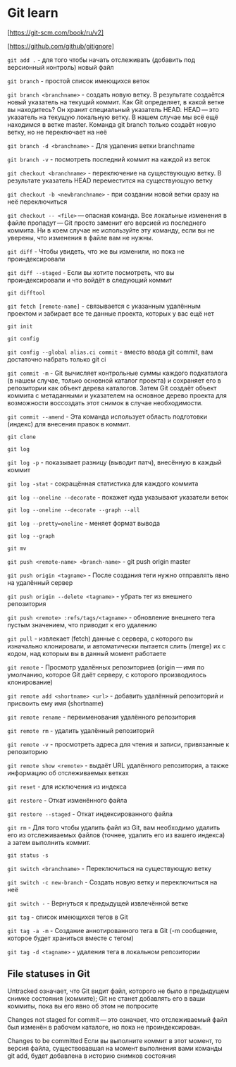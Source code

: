 # Git learn

[https://git-scm.com/book/ru/v2]

[https://github.com/github/gitignore]

`git add .` - для того чтобы начать отслеживать (добавить под версионный контроль) новый файл

`git branch` - простой список имеющихся веток

`git branch <branchname>` - создать новую ветку. В результате создаётся новый указатель на текущий коммит. Как Git определяет, в какой ветке вы находитесь? Он хранит специальный указатель HEAD. HEAD — это указатель на текущую локальную ветку. В нашем случае мы всё ещё находимся в ветке master. Команда git branch только создаёт новую ветку, но не переключает на неё

`git branch -d <branchname>` - Для удаления ветки branchname

`git branch -v` - посмотреть последний коммит на каждой из веток

`git checkout <branchname>` - переключение на существующую ветку. В результате указатель HEAD переместится на существующую ветку

`git checkout -b <newbranchname>` - при создании новой ветки сразу на неё переключиться

`git checkout -- <file>` — опасная команда. Все локальные изменения в файле пропадут — Git просто заменит его версией из последнего коммита. Ни в коем случае не используйте эту команду, если вы не уверены, что изменения в файле вам не нужны.

`git diff` - Чтобы увидеть, что же вы изменили, но пока не проиндексировали

`git diff --staged` - Если вы хотите посмотреть, что вы проиндексировали и что войдёт в следующий коммит

`git difftool`

`git fetch [remote-name]` - связывается с указанным удалённым проектом и забирает все те данные проекта, которых у вас ещё нет

`git init`

`git config`

`git config --global alias.ci commit` - вместо ввода git commit, вам достаточно набрать только git ci

`git commit -m` - Git вычисляет контрольные суммы каждого подкаталога (в нашем случае, только основной каталог проекта) и сохраняет его в репозитории как объект дерева каталогов. Затем Git создаёт объект коммита с метаданными и указателем на основное дерево проекта для возможности воссоздать этот снимок в случае необходимости.

`git commit --amend` - Эта команда использует область подготовки (индекс) для внесения правок в коммит.

`git clone`

`git log`

`git log -p` - показывает разницу (выводит патч), внесённую в каждый коммит

`git log -stat` - сокращённая статистика для каждого коммита

`git log --oneline --decorate` - покажет куда указывают указатели веток

`git log --oneline --decorate --graph --all`

`git log --pretty=oneline` - меняет формат вывода

`git log --graph`

`git mv`

`git push <remote-name> <branch-name>` - git push origin master

`git push origin <tagname>` - После создания теги нужно отправлять явно на удалённый сервер

`git push origin --delete <tagname>` - убрать тег из внешнего репозитория

`git push <remote> :refs/tags/<tagname>` - обновление внешнего тега пустым значением, что приводит к его удалению

`git pull` - извлекает (fetch) данные с сервера, с которого вы изначально клонировали, и автоматически пытается слить (merge) их с кодом, над которым вы в данный момент работаете

`git remote` - Просмотр удалённых репозиториев (origin — имя по умолчанию, которое Git даёт серверу, с которого производилось клонирование)

`git remote add <shortname> <url>` - добавить удалённый репозиторий и присвоить ему имя (shortname)

`git remote rename` - переименования удалённого репозитория

`git remote rm` - удалить удалённый репозиторий

`git remote -v` - просмотреть адреса для чтения и записи, привязанные к репозиторию

`git remote show <remote>` - выдаёт URL удалённого репозитория, а также информацию об отслеживаемых ветках

`git reset` - для исключения из индекса

`git restore` - Откат изменённого файла

`git restore --staged` - Откат индексированного файла

`git rm` - Для того чтобы удалить файл из Git, вам необходимо удалить его из отслеживаемых файлов (точнее, удалить его из вашего индекса) а затем выполнить коммит.

`git status -s`

`git switch <branchname>` - Переключиться на существующую ветку

`git switch -c new-branch` - Создать новую ветку и переключиться на неё

`git switch -` - Вернуться к предыдущей извлечённой ветке

`git tag` - список имеющихся тегов в Git

`git tag -a -m` - Создание аннотированного тега в Git (-m сообщение, которое будет храниться вместе с тегом)

`git tag -d <tagname>` - удаления тега в локальном репозитории

## File statuses in Git

Untracked означает, что Git видит файл, которого не было в предыдущем снимке состояния (коммите); Git не станет добавлять его в ваши коммиты, пока вы его явно об этом не попросите

Changes not staged for commit — это означает, что отслеживаемый файл был изменён в рабочем каталоге, но пока не проиндексирован.

Changes to be committed
Если вы выполните коммит в этот момент, то версия файла, существовавшая на момент выполнения вами команды git add, будет добавлена в историю снимков состояния
